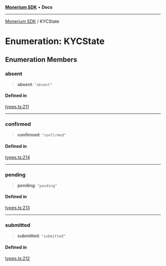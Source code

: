 [**Monerium SDK**](../README.md) • **Docs**

---

[Monerium SDK](../README.md) / KYCState

# Enumeration: KYCState

## Enumeration Members

### absent

> **absent**: `"absent"`

#### Defined in

[types.ts:211](https://github.com/monerium/js-monorepo/blob/b10be252d44a0e68c58bc7ef6fab8947911e4a7a/packages/sdk/src/types.ts#L211)

---

### confirmed

> **confirmed**: `"confirmed"`

#### Defined in

[types.ts:214](https://github.com/monerium/js-monorepo/blob/b10be252d44a0e68c58bc7ef6fab8947911e4a7a/packages/sdk/src/types.ts#L214)

---

### pending

> **pending**: `"pending"`

#### Defined in

[types.ts:213](https://github.com/monerium/js-monorepo/blob/b10be252d44a0e68c58bc7ef6fab8947911e4a7a/packages/sdk/src/types.ts#L213)

---

### submitted

> **submitted**: `"submitted"`

#### Defined in

[types.ts:212](https://github.com/monerium/js-monorepo/blob/b10be252d44a0e68c58bc7ef6fab8947911e4a7a/packages/sdk/src/types.ts#L212)
